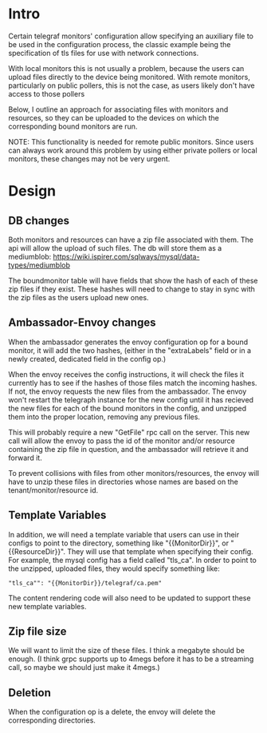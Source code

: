 # Intro
Certain telegraf monitors' configuration allow specifying an auxiliary file to be used in the configuration process, the classic example being the specification of tls files for use with network connections.

With local monitors this is not usually a problem, because the users can upload files directly to the device being monitored.  With remote monitors, particularly on public pollers, this is not the case, as users likely don't have access to those pollers

Below, I outline an approach for associating files with monitors and resources, so they can be uploaded to the devices on which the corresponding bound monitors are run.

NOTE:  This functionality is needed for remote public monitors.  Since users can always work around this problem by using either private pollers or local monitors, these changes may not be very urgent.


# Design
## DB changes
Both monitors and resources can have a zip file associated with them.  The api will allow the upload of such files.  The db will store them as a mediumblob: https://wiki.ispirer.com/sqlways/mysql/data-types/mediumblob

The boundmonitor table will have fields that show the hash of each of these zip files if they exist.  These hashes will need to change to stay in sync with the zip files as the users upload new ones.

## Ambassador-Envoy changes
When the ambassador generates the envoy configuration op for a bound monitor, it will add the two hashes, (either in the "extraLabels" field or in a newly created, dedicated field in the config op.)

When the envoy receives the config instructions, it will check the files it currently has to see if the hashes of those files match the incoming hashes.  If not, the envoy requests the new files from the ambassador.  The envoy won't restart the telegraph instance for the new config until it has recieved the new files for each of the bound monitors in the config, and unzipped them into the proper location, removing any previous files.

This will probably require a new "GetFile" rpc call on the server.  This new call will allow the envoy to pass the id of the monitor and/or resource containing the zip file in question, and the ambassador will retrieve it and forward it.

To prevent collisions with files from other monitors/resources, the envoy will have to unzip these files in directories whose names are based on the tenant/monitor/resource id.

## Template Variables
In addition, we will need a template variable that users can use in their configs to point to the directory, something like "{{MonitorDir}}", or "{{ResourceDir}}".  They will use that template when specifying their config.  For example, the mysql config has a field called "tls_ca".  In order to point to the unzipped, uploaded files, they would specify something like:
```
"tls_ca"": "{{MonitorDir}}/telegraf/ca.pem"
```

The content rendering code will also need to be updated to support these new template variables.

## Zip file size
We will want to limit the size of these files.  I think a megabyte should be enough.  (I think grpc supports up to 4megs before it has to be a streaming call, so maybe we should just make it 4megs.)

## Deletion
When the configuration op is a delete, the envoy will delete the corresponding directories.
